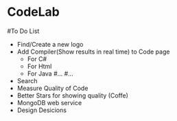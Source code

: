 # CodeLab
#To Do List

 - Find/Create a new logo
 - Add Compiler(Show results in real time) to Code page
	- For C#
	- For Html
	- For Java
	   #...
	   #...
 - Search 
 - Measure Quality of Code 
 - Better Stars for showing quality (Coffe)
 - MongoDB web service
 - Design Desicions 
